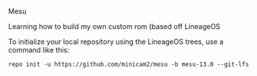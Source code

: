 Mesu

Learning how to build my own custom rom (based off LineageOS

To initialize your local repository using the LineageOS trees, use a command like this:
```
repo init -u https://github.com/minicam2/mesu -b mesu-13.0 --git-lfs


